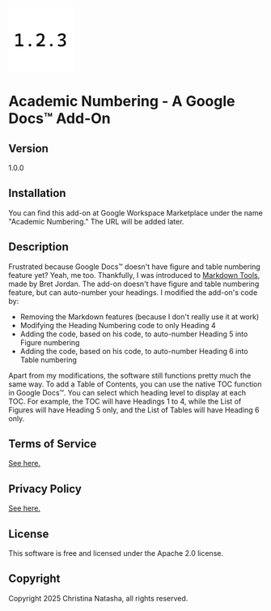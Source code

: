 ![image](favicon.png)
# Academic Numbering - A Google Docs™ Add-On

## Version
1.0.0

## Installation
You can find this add-on at Google Workspace Marketplace under the name "Academic Numbering." The URL will be added later.

## Description
Frustrated because Google Docs™ doesn't have figure and table numbering feature yet? Yeah, me too. Thankfully, I was introduced to [Markdown Tools](https://github.com/jordan2175/markdown-tools), made by Bret Jordan.
The add-on doesn't have figure and table numbering feature, but can auto-number your headings. I modified the add-on's code by:
- Removing the Markdown features (because I don't really use it at work)
- Modifying the Heading Numbering code to only Heading 4
- Adding the code, based on his code, to auto-number Heading 5 into Figure numbering
- Adding the code, based on his code, to auto-number Heading 6 into Table numbering

Apart from my modifications, the software still functions pretty much the same way.
To add a Table of Contents, you can use the native TOC function in Google Docs™. You can select which heading level to display at each TOC. For example, the TOC will have Headings 1 to 4, while the List of Figures will have Heading 5 only, and the List of Tables will have Heading 6 only.

## Terms of Service
[See here.](https://kurisu-na.github.io/academic-numbering/terms-of-service)

## Privacy Policy
[See here.](https://kurisu-na.github.io/academic-numbering/privacy-policy)

## License
This software is free and licensed under the Apache 2.0 license.

## Copyright
Copyright 2025 Christina Natasha, all rights reserved.
